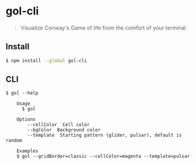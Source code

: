 # gol-cli

> Visualize Conway's Game of life from the comfort of your terminal


## Install

```bash
$ npm install --global gol-cli
```


## CLI

```
$ gol --help

	Usage
	  $ gol

	Options
		--cellColor  Cell color
		--bgColor  Background color
		--template  Starting pattern (glider, pulsar), default is random

	Examples
    $ gol --gridBorder=classic --cellColor=magenta --template=pulsar
```
